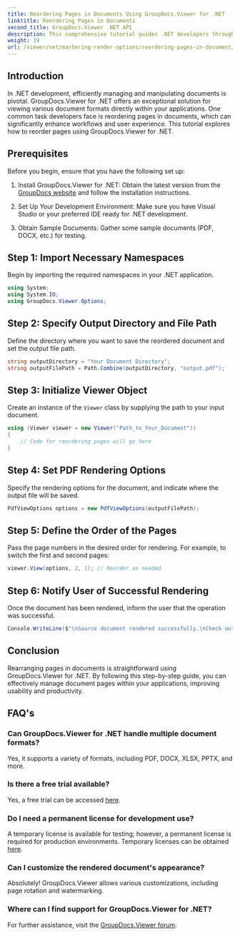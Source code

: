 ```yaml
---
title: Reordering Pages in Documents Using GroupDocs.Viewer for .NET
linktitle: Reordering Pages in Documents
second_title: GroupDocs.Viewer .NET API
description: This comprehensive tutorial guides .NET developers through the process of rearranging pages in various document formats using GroupDocs.Viewer for .NET.
weight: 19
url: /viewer/net/mastering-render-options/reordering-pages-in-document/
---
```

## Introduction

In .NET development, efficiently managing and manipulating documents is pivotal. GroupDocs.Viewer for .NET offers an exceptional solution for viewing various document formats directly within your applications. One common task developers face is reordering pages in documents, which can significantly enhance workflows and user experience. This tutorial explores how to reorder pages using GroupDocs.Viewer for .NET.

## Prerequisites

Before you begin, ensure that you have the following set up:

1. Install GroupDocs.Viewer for .NET: Obtain the latest version from the [GroupDocs website](https://releases.groupdocs.com/viewer/net/) and follow the installation instructions.
   
2. Set Up Your Development Environment: Make sure you have Visual Studio or your preferred IDE ready for .NET development.

3. Obtain Sample Documents: Gather some sample documents (PDF, DOCX, etc.) for testing.

## Step 1: Import Necessary Namespaces

Begin by importing the required namespaces in your .NET application.

```csharp
using System;
using System.IO;
using GroupDocs.Viewer.Options;
```

## Step 2: Specify Output Directory and File Path

Define the directory where you want to save the reordered document and set the output file path.

```csharp
string outputDirectory = "Your Document Directory";
string outputFilePath = Path.Combine(outputDirectory, "output.pdf");
```

## Step 3: Initialize Viewer Object

Create an instance of the `Viewer` class by supplying the path to your input document.

```csharp
using (Viewer viewer = new Viewer("Path_to_Your_Document"))
{
    // Code for reordering pages will go here
}
```

## Step 4: Set PDF Rendering Options

Specify the rendering options for the document, and indicate where the output file will be saved.

```csharp
PdfViewOptions options = new PdfViewOptions(outputFilePath);
```

## Step 5: Define the Order of the Pages

Pass the page numbers in the desired order for rendering. For example, to switch the first and second pages:

```csharp
viewer.View(options, 2, 1); // Reorder as needed
```

## Step 6: Notify User of Successful Rendering

Once the document has been rendered, inform the user that the operation was successful.

```csharp
Console.WriteLine($"\nSource document rendered successfully.\nCheck output in {outputDirectory}.");
```

## Conclusion

Rearranging pages in documents is straightforward using GroupDocs.Viewer for .NET. By following this step-by-step guide, you can effectively manage document pages within your applications, improving usability and productivity.

## FAQ's

### Can GroupDocs.Viewer for .NET handle multiple document formats?
Yes, it supports a variety of formats, including PDF, DOCX, XLSX, PPTX, and more.

### Is there a free trial available?
Yes, a free trial can be accessed [here](https://releases.groupdocs.com/).

### Do I need a permanent license for development use?
A temporary license is available for testing; however, a permanent license is required for production environments. Temporary licenses can be obtained [here](https://purchase.groupdocs.com/temporary-license/).

### Can I customize the rendered document's appearance?
Absolutely! GroupDocs.Viewer allows various customizations, including page rotation and watermarking.

### Where can I find support for GroupDocs.Viewer for .NET?
For further assistance, visit the [GroupDocs.Viewer forum](https://forum.groupdocs.com/c/viewer/9).
